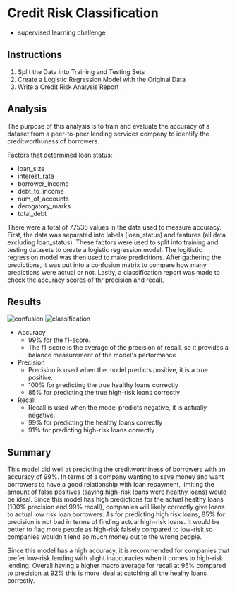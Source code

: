 # Credit Risk Classification #
* supervised learning challenge

## Instructions ##
1. Split the Data into Training and Testing Sets
2. Create a Logistic Regression Model with the Original Data
3. Write a Credit Risk Analysis Report

## Analysis ##
The purpose of this analysis is to train and evaluate the accuracy of a dataset from a peer-to-peer lending services company to identify the creditworthuness of borrowers. <br/>

Factors that determined loan status:
* loan_size
* interest_rate
* borrower_income
* debt_to_income
* num_of_accounts
* derogatory_marks
* total_debt

There were a total of 77536 values in the data used to measure accuracy. First, the data was separated into labels (loan_status) and features (all data excluding loan_status). These factors were used to split into training and testing datasets to create a logistic regression model. The logitistic regression model was then used to make predicitions. After gathering the predictions,  it was put into a confusion matrix to compare how many predictions were actual or not. Lastly, a classification report was made to check the accuracy scores of thr precision and recall. <br/>

## Results ##
![confusion](https://github.com/ashley-ngyn/credit-risk-classification/assets/150317761/a2e99319-db27-4d29-94f8-08e732148fca)
![classification](https://github.com/ashley-ngyn/credit-risk-classification/assets/150317761/4fdc0d11-e44a-49de-b421-5c1836a48265)

* Accuracy
    * 99% for the f1-score.
    * The f1-score is the average of the precision of recall, so it provides a balance measurement of the model's performance
* Precision
    * Precision is used when the model predicts positive, it is a true positive.
    * 100% for predicting the true healthy loans correctly
    * 85% for predicting the true high-risk loans correctly
* Recall
    * Recall is used when the model predicts negative, it is actually negative.
    * 99% for predicting the healthy loans correctly
    * 91% for predicting high-risk loans correctly

## Summary ##
This model did well at predicting the creditworthiness of borrowers with an accuracy of 99%. In terms of a company wanting to save money and want borrowers to have a good relationship with loan repayment, limiting the amount of false positives (saying high-risk loans were healthy loans) would be ideal. Since this model has high predictions for the actual healthy loans (100% precision and 99% recall), companies will likely correctly give loans to actual low risk loan borrowers. As for predicting high risk loans, 85% for precision is not bad in terms of finding actual high-risk loans. It would be better to flag more people as high-risk falsely compared to low-risk so companies wouldn't lend so much money out to the wrong people. <br/>

Since this model has a high accuracy, it is recommended for companies that prefer low-risk lending with slight inaccuracies when it comes to high-risk lending. Overall having a higher macro average for recall at 95% compared to precision at 92% this is more ideal at catching all the healhy loans correctly.
